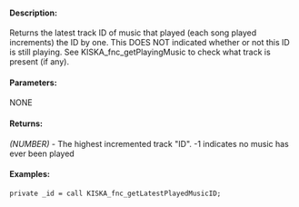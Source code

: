 #### Description:
Returns the latest track ID of music that played (each song played increments) the ID by one. This DOES NOT indicated whether or not this ID is still playing. See KISKA_fnc_getPlayingMusic to check what track is present (if any).

#### Parameters:
NONE

#### Returns:
*(NUMBER)* - The highest incremented track "ID". -1 indicates no music has ever been played

#### Examples:
```sqf
private _id = call KISKA_fnc_getLatestPlayedMusicID;
```


